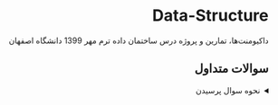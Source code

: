<div dir="rtl">

# Data-Structure
داکیومنت‌ها، تمارین و پروژه درس ساختمان داده ترم مهر 1399 دانشگاه اصفهان

## سوالات متداول

<details>
  <summary>نحوه سوال پرسیدن</summary>
  
  برای سوال پرسیدن کافیست به قسمت ایشوها رفته و یک ایشو جدید ثبت کنید و سوال خود را بپرسید.
  تی‌ای‌ها در اسرع وقت به سوالات شما پاسخ خواهند داد.
</details>

</div>
